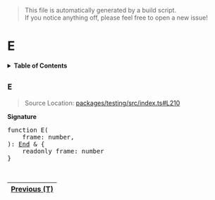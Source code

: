 > This file is automatically generated by a build script.<br>If you notice anything off, please feel free to open a new issue!

# E

<details><summary><b>Table of Contents</b></summary><br>

1. [<code>E</code>](#E)</details>

## <a name="E"></a><code>E</code>

> Source Location: [packages\/testing\/src\/index.ts#L210](..\/..\/packages\/testing\/src\/index.ts#L210)

<b>Signature</b>

<pre>function E(<br>    frame: number,<br>): <a href="../02-api-event/03-End.md#End-Interface">End</a> & {<br>    readonly frame: number<br>}</pre><br>

| [Previous \(T\)](08-T.md#readme) |
| --- |
